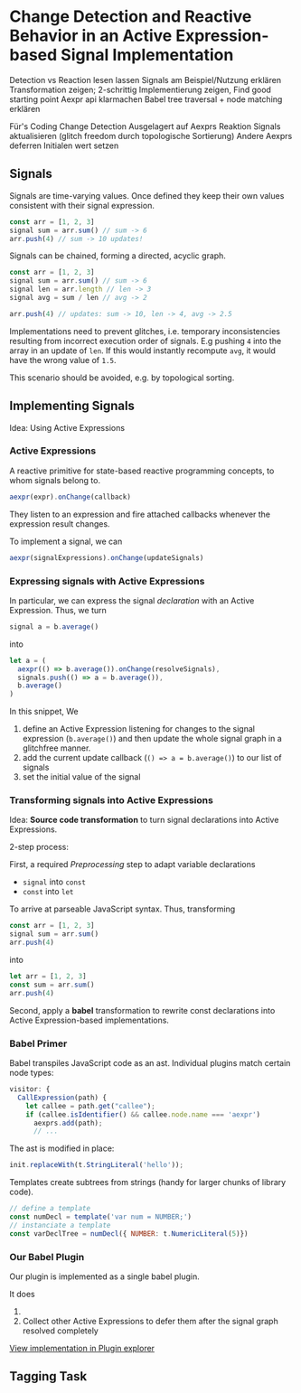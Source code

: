 # Change Detection and Reactive Behavior in an Active Expression-based Signal Implementation

Detection vs Reaction lesen lassen
Signals am Beispiel/Nutzung erklären
Transformation zeigen; 2-schrittig
Implementierung zeigen, Find good starting point
Aexpr api klarmachen
Babel tree traversal + node matching erklären

Für's Coding
Change Detection
Ausgelagert auf Aexprs
Reaktion
Signals aktualisieren (glitch freedom durch topologische Sortierung)
Andere Aexprs deferren
Initialen wert setzen

## Signals

Signals are time-varying values.
Once defined they keep their own values consistent with their signal expression.

```javascript
const arr = [1, 2, 3]
signal sum = arr.sum() // sum -> 6
arr.push(4) // sum -> 10 updates!
```

Signals can be chained, forming a directed, acyclic graph.

```javascript
const arr = [1, 2, 3]
signal sum = arr.sum() // sum -> 6
signal len = arr.length // len -> 3
signal avg = sum / len // avg -> 2

arr.push(4) // updates: sum -> 10, len -> 4, avg -> 2.5
```

<graphviz-dot>
  <script type="graphiviz">
    digraph H {
      node [fontname="Arial"];
      arr [shape="box" label="arr"];
      sum [label="sum"];
      len [label="len"];
      avg [label="avg"];
      arr -> sum;
      arr -> len;
      len -> avg;
      sum -> avg;
    }
  </script>
</graphviz-dot>

Implementations need to prevent glitches, i.e. temporary inconsistencies resulting from incorrect execution order of signals. E.g pushing `4` into the array in an update of `len`. If this would instantly recompute `avg`, it would have the wrong value of `1.5`.

<graphviz-dot>
  <script type="graphiviz">
    digraph H {
      node [fontname="Arial"];
      arr [color=darkgreen shape="box" label="arr"];
      sum [label="sum"];
      len [color=grey label="len"];
      avg [color=red label="avg"];
      arr -> sum;
      arr -> len [color=grey style=dashed label="update"];
      len -> avg [color=grey style=dashed label="update"];
      sum -> avg;
    }
  </script>
</graphviz-dot>

This scenario should be avoided, e.g. by topological sorting.

## Implementing Signals

Idea: Using Active Expressions

### Active Expressions

A reactive primitive for state-based reactive programming concepts, to whom signals belong to.

```javascript
aexpr(expr).onChange(callback)
```

They listen to an expression and fire attached callbacks whenever the expression result changes.

To implement a signal, we can

```javascript
aexpr(signalExpressions).onChange(updateSignals)
```

### Expressing signals with Active Expressions

In particular, we can express the signal *declaration* with an Active Expression. Thus, we turn

```javascript
signal a = b.average()
```

into

```javascript
let a = (
  aexpr(() => b.average()).onChange(resolveSignals),
  signals.push(() => a = b.average()),
  b.average()
)
```

In this snippet, We

1. define an Active Expression listening for changes to the signal expression (`b.average()`) and then update the whole signal graph in a glitchfree manner.
2. add the current update callback (`() => a = b.average()`) to our list of signals
3. set the initial value of the signal

### Transforming signals into Active Expressions

Idea: **Source code transformation** to turn signal declarations into Active Expressions.

2-step process:

First, a required *Preprocessing* step to adapt variable declarations
- `signal` into `const`
- `const` into `let`

To arrive at parseable JavaScript syntax. Thus, transforming

```javascript
const arr = [1, 2, 3]
signal sum = arr.sum()
arr.push(4)
```

into

```javascript
let arr = [1, 2, 3]
const sum = arr.sum()
arr.push(4)
```

Second, apply a **babel** transformation to rewrite const declarations into Active Expression-based implementations.

### Babel Primer

Babel transpiles JavaScript code as an ast.
Individual plugins match certain node types:

```javascript
visitor: {
  CallExpression(path) {
    let callee = path.get("callee");
    if (callee.isIdentifier() && callee.node.name === 'aexpr')
      aexprs.add(path);
      // ...
```

The ast is modified in place:

```javascript
init.replaceWith(t.StringLiteral('hello'));
```

Templates create subtrees from strings (handy for larger chunks of library code).

```javascript
// define a template
const numDecl = template('var num = NUMBER;')
// instanciate a template
const varDeclTree = numDecl({ NUMBER: t.NumericLiteral(5)})
```

### Our Babel Plugin

Our plugin is implemented as a single babel plugin.

It does

1. 
2. Collect other Active Expressions to defer them after the signal graph resolved completely


[View implementation in Plugin explorer](open://lively-plugin-explorer)

## Tagging Task
